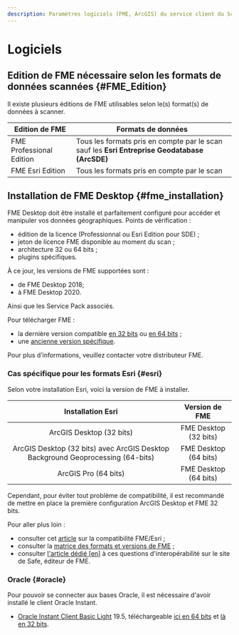 ```yaml
---
description: Paramètres logiciels (FME, ArcGIS) du service client du Scan FME (Isogeo)
---
```

# Logiciels

## Edition de FME nécessaire selon les formats de données scannées {#FME_Edition}

Il existe plusieurs éditions de FME utilisables selon le(s) format(s) de données à scanner.

| Edition de FME           | Formats de données                                                                              |
|--------------------------|-----------------------------------------------------------------------------------------------|
| FME Professional Edition | Tous les formats pris en compte par le scan sauf les **Esri Entreprise Geodatabase (ArcSDE)** |
| FME Esri Edition         | Tous les formats pris en compte par le scan                                                   |

## Installation de FME Desktop {#fme_installation}

FME Desktop doit être installé et parfaitement configuré pour accéder et manipuler vos données géographiques. Points de vérification :

* édition de la licence (Professionnal ou Esri Edition pour SDE) ;
* jeton de licence FME disponible au moment du scan ;
* architecture 32 ou 64 bits ;
* plugins spécifiques.

À ce jour, les versions de FME supportées sont :

* de FME Desktop 2018;
* à FME Desktop 2020.

Ainsi que les Service Pack associés.

Pour télécharger FME :

* la dernière version compatible [en 32 bits](https://downloads.safe.com/fme/2018/fme-desktop-2018.1.2.1-b18592-win-x86.msi) ou [en 64 bits](https://downloads.safe.com/fme/2018/fme-desktop-2018.1.2.1-b18592-win-x64.msi) ;
* une [ancienne version spécifique](https://www.safe.com/support/support-resources/fme-downloads/archived/).

Pour plus d’informations, veuillez contacter votre distributeur FME.

### Cas spécifique pour les formats Esri {#esri}

Selon votre installation Esri, voici la version de FME à installer.

|                                Installation Esri                                |     Version de FME    |
|:-------------------------------------------------------------------------------:|:---------------------:|
|                             ArcGIS Desktop (32 bits)                            | FME Desktop (32 bits) |
| ArcGIS Desktop (32 bits) avec ArcGIS Desktop Background Geoprocessing (64-bits) | FME Desktop (64 bits) |
|                               ArcGIS Pro (64 bits)                              | FME Desktop (64 bits) |

Cependant, pour éviter tout problème de compatibilité, il est recommandé de mettre en place la première configuration ArcGIS Desktop et FME 32 bits.

<!-- 1. Tout d'abord, il faut **la version 32 bits de FME** et si possible l'édition Esri
2. Ensuite :
    * soit ArcGIS Desktop 32 bits sur la même machine avec une licence disponible pendant toute la durée du Scan - méthode recommandée ;
    * soit installer les librairies SDE sur la machine où est installée votre FME ([voir cet article](https://knowledge.safe.com/articles/358/arcsde-libraries-required-for-the-esri-arcsde-sde3.html)) - méthode plus complexe.
3. Si ArcGIS est en licence flottante liée à un serveur de licences distant, ajouter la variable d'environnement `ARCGIS_LICENCE_FILE` (voir [la doc Esri](http://resources.arcgis.com/fr/help/install-guides/license-manager/10.1/index.html#/Defining_port_host_to_one_or_more_license_servers/00790000000t000000/)) avec pour valeur le port et l'adresse de votre serveur de licence (information située dans ArcGIS Administrator) :

    ![Scan - ArcGIS SDE license](/assets/install_SDE_env_var_arcgis_licensing.png "Variable d'environnement pour le serveur de licence d'ArcGIS") -->

Pour aller plus loin :

* consulter cet [article](https://www.inser.ch/fr/content/fme-et-arcgis-desktoparcgis-pro) sur la compatibilité FME/Esri ;
* consulter la [matrice des formats et versions de FME](https://www.safe.com/fme/formats-matrix/#search=arcsde) ;
* consulter [l'article dédié [en]](https://knowledge.safe.com/articles/1517/notes-on-fme-and-esri-versions-and-compatibility.html) à ces questions d'interopérabilité sur le site de Safe, éditeur de FME.

### Oracle {#oracle}

Pour pouvoir se connecter aux bases Oracle, il est nécessaire d'avoir installé le client Oracle Instant.

* [Oracle Instant Client Basic Light](https://www.oracle.com/database/technologies/instant-client.html) 19.5, téléchargeable [ici en 64 bits](https://www.oracle.com/database/technologies/instant-client/winx64-64-downloads.html) et [là en 32 bits](https://www.oracle.com/database/technologies/instant-client/microsoft-windows-32-downloads.html).
